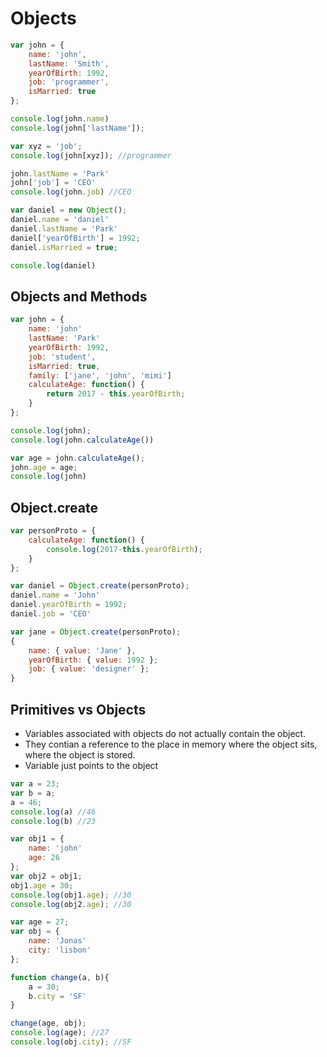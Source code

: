 # Objects

``` javascript
var john = {
    name: 'john',
    lastName: 'Smith',
    yearOfBirth: 1992,
    job: 'programmer',
    isMarried: true
};

console.log(john.name)
console.log(john['lastName']);

var xyz = 'job';
console.log(john[xyz]); //programmer

john.lastName = 'Park'
john['job'] = 'CEO'
console.log(john.job) //CEO

var daniel = new Object();
daniel.name = 'daniel'
daniel.lastName = 'Park'
daniel['yearOfBirth'] = 1992;
daniel.isMarried = true;

console.log(daniel)
```

## Objects and Methods
``` javascript
var john = {
    name: 'john'
    lastName: 'Park'
    yearOfBirth: 1992,
    job: 'student',
    isMarried: true,
    family: ['jane', 'john', 'mimi']
    calculateAge: function() {
        return 2017 - this.yearOfBirth;
    }
};

console.log(john);
console.log(john.calculateAge())

var age = john.calculateAge();
john.age = age;
console.log(john)
```
## Object.create
``` javascript
var personProto = {
    calculateAge: function() {
        console.log(2017-this.yearOfBirth);
    }
};

var daniel = Object.create(personProto);
daniel.name = 'John'
daniel.yearOfBirth = 1992;
daniel.job = 'CEO'

var jane = Object.create(personProto);
{
    name: { value: 'Jane' },
    yearOfBirth: { value: 1992 };
    job: { value: 'designer' }; 
}
```
## Primitives vs Objects
- Variables associated with objects do not actually contain the object.
- They contian a reference to the place in memory where the object sits, where the object is stored.
- Variable just points to the object

``` javascript
var a = 23;
var b = a;
a = 46;
console.log(a) //46
console.log(b) //23

var obj1 = {
    name: 'john'
    age: 26
};
var obj2 = obj1;
obj1.age = 30;
console.log(obj1.age); //30
console.log(obj2.age); //30

var age = 27;
var obj = {
    name: 'Jonas'
    city: 'lisbon'
};

function change(a, b){
    a = 30;
    b.city = 'SF'
}

change(age, obj);
console.log(age); //27
console.log(obj.city); //SF
```